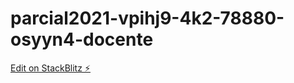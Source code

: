 # parcial2021-vpihj9-4k2-78880-osyyn4-docente

[Edit on StackBlitz ⚡️](https://stackblitz.com/edit/parcial2021-vpihj9-4k2-78880-osyyn4-docente)